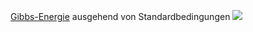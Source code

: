 [Gibbs-Energie](Gibbs-Energie.md) ausgehend von Standardbedingungen
![](Pasted%20image%2020250404082919.png)

